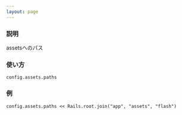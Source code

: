 ```yaml
---
layout: page
---
```

### 説明
assetsへのパス

### 使い方
    config.assets.paths

### 例
    config.assets.paths << Rails.root.join("app", "assets", "flash")